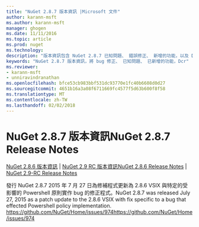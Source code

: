 ```yaml
---
title: "NuGet 2.8.7 版本資訊 |Microsoft 文件"
author: karann-msft
ms.author: karann-msft
manager: ghogen
ms.date: 11/11/2016
ms.topic: article
ms.prod: nuget
ms.technology: 
description: "版本資訊包含 NuGet 2.8.7 已知問題、 錯誤修正、 新增的功能，以及 Dcr。"
keywords: "NuGet 2.8.7 版本資訊，將 bug 修正、 已知問題、 已新增的功能，Dcr"
ms.reviewer:
- karann-msft
- unniravindranathan
ms.openlocfilehash: bfce53cb983bbf531dc93770e1fc40b6608d0d27
ms.sourcegitcommit: 4651b16a3a08f6711669fc4577f5d63b600f8f58
ms.translationtype: MT
ms.contentlocale: zh-TW
ms.lasthandoff: 02/02/2018
---
```

# <a name="nuget-287-release-notes"></a><span data-ttu-id="6ab0b-104">NuGet 2.8.7 版本資訊</span><span class="sxs-lookup"><span data-stu-id="6ab0b-104">NuGet 2.8.7 Release Notes</span></span>

<span data-ttu-id="6ab0b-105">[NuGet 2.8.6 版本資訊](../release-notes/nuget-2.8.6.md) | [NuGet 2.9 RC 版本資訊](../release-notes/nuget-2.9-RC.md)</span><span class="sxs-lookup"><span data-stu-id="6ab0b-105">[NuGet 2.8.6 Release Notes](../release-notes/nuget-2.8.6.md) | [NuGet 2.9-RC Release Notes](../release-notes/nuget-2.9-RC.md)</span></span>

<span data-ttu-id="6ab0b-106">發行 NuGet 2.8.7 2015 年 7 月 27 日為修補程式更新為 2.8.6 VSIX 與特定的受影響的 Powershell 原則實作 bug 的修正程式。</span><span class="sxs-lookup"><span data-stu-id="6ab0b-106">NuGet 2.8.7 was released July 27, 2015 as a patch update to the 2.8.6 VSIX with fix specific to a bug that effected Powershell policy implementation.</span></span>
[<span data-ttu-id="6ab0b-107">https://github.com/NuGet/Home/issues/974</span><span class="sxs-lookup"><span data-stu-id="6ab0b-107">https://github.com/NuGet/Home/issues/974</span></span>](https://github.com/NuGet/Home/issues/974)